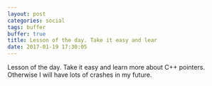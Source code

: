 ```yaml
---
layout: post
categories: social
tags: buffer
buffer: true
title: Lesson of the day. Take it easy and lear
date: 2017-01-19 17:30:05
---
```

Lesson of the day. Take it easy and learn more about C++ pointers. Otherwise I will have lots of crashes in my future.
